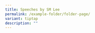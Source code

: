 ```yaml
---
title: Speeches by SM Lee
permalink: /example-folder/folder-page/
variant: tiptap
description: ""
---
```

